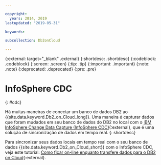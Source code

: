 ```yaml
---

copyright:
  years: 2014, 2019
lastupdated: "2019-05-31"

keywords: 

subcollection: Db2onCloud

---
```


<!-- Attribute definitions --> 
{:external: target="_blank" .external}
{:shortdesc: .shortdesc}
{:codeblock: .codeblock}
{:screen: .screen}
{:tip: .tip}
{:important: .important}
{:note: .note}
{:deprecated: .deprecated}
{:pre: .pre}

# InfoSphere CDC
{: #cdc}

Há muitas maneiras de conectar um banco de dados DB2 ao {{site.data.keyword.Db2_on_Cloud_long}}. Uma maneira é capturar dados que foram mudados em seu banco de dados do DB2 no local com o [IBM InfoSphere Change Data Capture (InfoSphere CDC)](https://www.ibm.com/support/knowledgecenter/en/SSTRGZ_11.4.0/com.ibm.cdcdoc.sysreq.doc/concepts/aboutcdc.html){:external}, que é uma solução de sincronização
de dados em tempo real.
{: shortdesc}

Para sincronizar seus dados locais em tempo real com o seu banco de dados
{{site.data.keyword.Db2_on_Cloud_short}} com o InfoSphere CDC, veja este tutorial: [Como ficar on-line enquanto transfere dados para o DB2 on Cloud](https://cloudcontent.mybluemix.net/cloud/garage/dte/producttour/how-stay-online-while-moving-data-db2-cloud){:external}.

